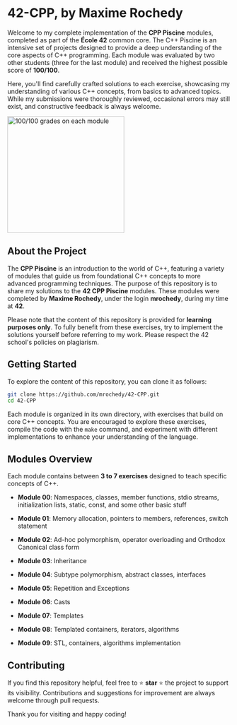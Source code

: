 # 42-CPP, by Maxime Rochedy

Welcome to my complete implementation of the **CPP Piscine** modules, completed as part of the **École 42** common core. The C++ Piscine is an intensive set of projects designed to provide a deep understanding of the core aspects of C++ programming. Each module was evaluated by two other students (three for the last module) and received the highest possible score of **100/100**.

Here, you'll find carefully crafted solutions to each exercise, showcasing my understanding of various C++ concepts, from basics to advanced topics. While my submissions were thoroughly reviewed, occasional errors may still exist, and constructive feedback is always welcome.

<img width="264" alt="100/100 grades on each module" src="https://github.com/user-attachments/assets/e604d833-44b3-4ae0-8ca7-5d3d041f2b25">

## About the Project

The **CPP Piscine** is an introduction to the world of C++, featuring a variety of modules that guide us from foundational C++ concepts to more advanced programming techniques. The purpose of this repository is to share my solutions to the **42 CPP Piscine** modules. These modules were completed by **Maxime Rochedy**, under the login **mrochedy**, during my time at **42**.

Please note that the content of this repository is provided for **learning purposes only**. To fully benefit from these exercises, try to implement the solutions yourself before referring to my work. Please respect the 42 school's policies on plagiarism.

## Getting Started

To explore the content of this repository, you can clone it as follows:

```bash
git clone https://github.com/mrochedy/42-CPP.git
cd 42-CPP
```

Each module is organized in its own directory, with exercises that build on core C++ concepts. You are encouraged to explore these exercises, compile the code with the `make` command, and experiment with different implementations to enhance your understanding of the language.

## Modules Overview

Each module contains between **3 to 7 exercises** designed to teach specific concepts of C++.

- **Module 00**:
  Namespaces, classes, member functions, stdio streams, initialization lists, static, const, and some other basic stuff

- **Module 01**:
  Memory allocation, pointers to members, references, switch statement

- **Module 02**:
  Ad-hoc polymorphism, operator overloading and Orthodox Canonical class form

- **Module 03**:
  Inheritance

- **Module 04**:
  Subtype polymorphism, abstract classes, interfaces

- **Module 05**:
  Repetition and Exceptions

- **Module 06**:
  Casts

- **Module 07**:
  Templates

- **Module 08**:
  Templated containers, iterators, algorithms

- **Module 09**:
  STL, containers, algorithms implementation

## Contributing

If you find this repository helpful, feel free to ⭐️ **star** ⭐️ the project to support its visibility. Contributions and suggestions for improvement are always welcome through pull requests.

Thank you for visiting and happy coding!
